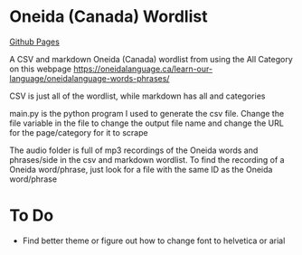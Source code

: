 # Oneida (Canada) Wordlist
[Github Pages](https://cutthroat78.github.io/Oneida-Canada-Wordlist)

A CSV and markdown Oneida (Canada) wordlist from using the All Category on this webpage https://oneidalanguage.ca/learn-our-language/oneidalanguage-words-phrases/ 

CSV is just all of the wordlist, while markdown has all and categories

main.py is the python program I used to generate the csv file. Change the file variable in the file to change the output file name and change the URL for the page/category for it to scrape

The audio folder is full of mp3 recordings of the Oneida words and phrases/side in the csv and markdown wordlist. To find the recording of a Oneida word/phrase, just look for a file with the same ID as the Oneida word/phrase

# To Do
- Find better theme or figure out how to change font to helvetica or arial